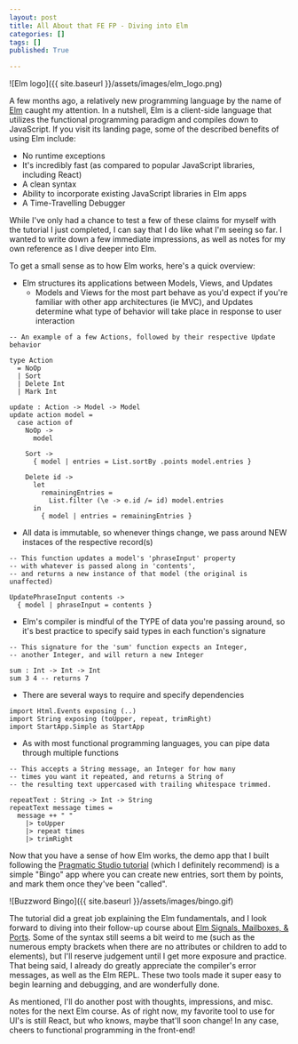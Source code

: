 ```yaml
---
layout: post
title: All About that FE FP - Diving into Elm
categories: []
tags: []
published: True

---
```


![Elm logo]({{ site.baseurl }}/assets/images/elm_logo.png)

A few months ago, a relatively new programming language by the name of [Elm](http://elm-lang.org/) caught my attention. In a nutshell, Elm is a client-side language that utilizes the functional programming paradigm and compiles down to JavaScript. If you visit its landing page, some of the described benefits of using Elm include:

- No runtime exceptions
- It's incredibly fast (as compared to popular JavaScript libraries, including React)
- A clean syntax
- Ability to incorporate existing JavaScript libraries in Elm apps
- A Time-Travelling Debugger

While I've only had a chance to test a few of these claims for myself with the tutorial I just completed, I can say that I do like what I'm seeing so far. I wanted to write down a few immediate impressions, as well as notes for my own reference as I dive deeper into Elm.

To get a small sense as to how Elm works, here's a quick overview:

- Elm structures its applications between Models, Views, and Updates
  - Models and Views for the most part behave as you'd expect if you're familiar with other app architectures (ie MVC), and Updates determine what type of behavior will take place in response to user interaction

```
-- An example of a few Actions, followed by their respective Update behavior

type Action
  = NoOp
  | Sort
  | Delete Int
  | Mark Int

update : Action -> Model -> Model
update action model =
  case action of
    NoOp ->
      model

    Sort ->
      { model | entries = List.sortBy .points model.entries }

    Delete id ->
      let
        remainingEntries =
          List.filter (\e -> e.id /= id) model.entries
      in
        { model | entries = remainingEntries }
```

- All data is immutable, so whenever things change, we pass around NEW instaces of the respective record(s)

```
-- This function updates a model's 'phraseInput' property
-- with whatever is passed along in 'contents',
-- and returns a new instance of that model (the original is unaffected)

UpdatePhraseInput contents ->
  { model | phraseInput = contents }
```

- Elm's compiler is mindful of the TYPE of data you're passing around, so it's best practice to specify said types in each function's signature

```
-- This signature for the 'sum' function expects an Integer,
-- another Integer, and will return a new Integer

sum : Int -> Int -> Int
sum 3 4 -- returns 7
```

- There are several ways to require and specify dependencies

```
import Html.Events exposing (..)
import String exposing (toUpper, repeat, trimRight)
import StartApp.Simple as StartApp
```

- As with most functional programming languages, you can pipe data through multiple functions

```
-- This accepts a String message, an Integer for how many
-- times you want it repeated, and returns a String of
-- the resulting text uppercased with trailing whitespace trimmed.

repeatText : String -> Int -> String
repeatText message times =
  message ++ " "
    |> toUpper
    |> repeat times
    |> trimRight
```

Now that you have a sense of how Elm works, the demo app that I built following the [Pragmatic Studio tutorial](https://pragmaticstudio.com/courses/elm) (which I definitely recommend) is a simple "Bingo" app where you can create new entries, sort them by points, and mark them once they've been "called".

![Buzzword Bingo]({{ site.baseurl }}/assets/images/bingo.gif)

The tutorial did a great job explaining the Elm fundamentals, and I look forward to diving into their follow-up course about [Elm Signals, Mailboxes, & Ports](https://pragmaticstudio.com/courses/elm-signals). Some of the syntax still seems a bit weird to me (such as the numerous empty brackets when there are no attributes or children to add to elements), but I'll reserve judgement until I get more exposure and practice. That being said, I already do greatly appreciate the compiler's error messages, as well as the Elm REPL. These two tools made it super easy to begin learning and debugging, and are wonderfully done.

As mentioned, I'll do another post with thoughts, impressions, and misc. notes for the next Elm course. As of right now, my favorite tool to use for UI's is still React, but who knows, maybe that'll soon change! In any case, cheers to functional programming in the front-end!
